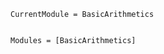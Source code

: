 ```@meta
CurrentModule = BasicArithmetics
```

```@index
```

```@autodocs
Modules = [BasicArithmetics]
```
